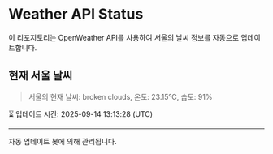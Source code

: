 
# Weather API Status

이 리포지토리는 OpenWeather API를 사용하여 서울의 날씨 정보를 자동으로 업데이트합니다.

## 현재 서울 날씨
> 서울의 현재 날씨: broken clouds, 온도: 23.15°C, 습도: 91%

⏳ 업데이트 시간: 2025-09-14 13:13:28 (UTC)

---
자동 업데이트 봇에 의해 관리됩니다.
